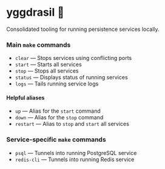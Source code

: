 # yggdrasil :rainbow:

Consolidated tooling for running persistence services locally.

### Main `make` commands

- `clear` &mdash; Stops services using conflicting ports
- `start` &mdash; Starts all services
- `stop` &mdash; Stops all services
- `status` &mdash; Displays status of running services
- `logs` &mdash; Tails running service logs

#### Helpful aliases

- `up` &mdash; Alias for the `start` command
- `down` &mdash; Alias for the `stop` command
- `restart` &mdash; Alias to `stop` and `start` all services

### Service-specific `make` commands

- `psql` &mdash; Tunnels into running PostgreSQL service
- `redis-cli` &mdash; Tunnels into running Redis service
